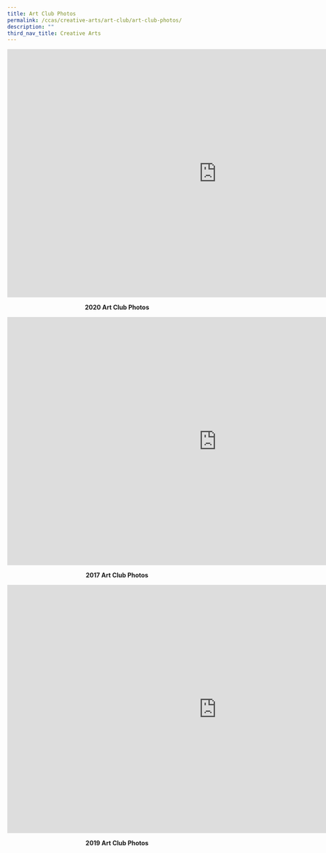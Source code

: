 ```yaml
---
title: Art Club Photos
permalink: /ccas/creative-arts/art-club/art-club-photos/
description: ""
third_nav_title: Creative Arts
---
```

<iframe src="https://docs.google.com/presentation/d/e/2PACX-1vTQr9dkoAQK0SgCVxkCXO8LngGbZZzCmVRczhCpYcXOQ1vS55oNCtxnbQHrDLQi0J9MPpHbhyxSEs-4/embed?start=false&loop=false&delayms=10000" frameborder="0" width="960" height="569" allowfullscreen="true"></iframe>
<p style="text-align: center;"><strong>2020 Art Club Photos</strong></p>
<iframe src="https://docs.google.com/presentation/d/e/2PACX-1vS3Of2nBnlp2Djb9j1gB8YiYwx7GjAEH8B4d0Ca0kMY9g1zyOvv-qCOyr8C63-GpfHP5GaJS1KU-Zlw/embed?start=false&loop=false&delayms=10000" frameborder="0" width="960" height="569" allowfullscreen="true"></iframe>
<p style="text-align: center;"><strong>2017 Art Club Photos</strong></p>
<iframe src="https://docs.google.com/presentation/d/e/2PACX-1vRRMwnLUClOitW2Xi-MMk3T8pMWqNhfkBbgrwq7prnIYnvMBZllO9_fGCGJUC2uTOq54ZkqPWTz00tH/embed?start=false&loop=false&delayms=10000" frameborder="0" width="960" height="569" allowfullscreen="true"></iframe>
<p style="text-align: center;"><strong>2019 Art Club Photos</strong></p>